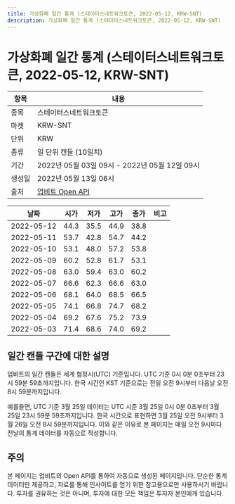```yaml
---
title: 가상화폐 일간 통계 (스테이터스네트워크토큰, 2022-05-12, KRW-SNT)
description: 가상화폐 일간 통계 (스테이터스네트워크토큰, 2022-05-12, KRW-SNT)
---
```



가상화폐 일간 통계 (스테이터스네트워크토큰, 2022-05-12, KRW-SNT)
===

|항목|내용|
|--|--|
|종목|스테이터스네트워크토큰|
|마켓|KRW-SNT|
|단위|KRW|
|종류|일 단위 캔들 (10일치)|
|기간|2022년 05월 03일 09시 - 2022년 05월 12일 09시|
|생성일|2022년 05월 13일 06시|
|출처|[업비트 Open API](https://docs.upbit.com)|


|날짜|시가|저가|고가|종가|비고|
|--|--|--|--|--|--|
|2022-05-12|44.3|35.5|44.9|38.8|    |
|2022-05-11|53.7|42.8|54.7|44.2|    |
|2022-05-10|53.1|48.0|57.2|53.8|    |
|2022-05-09|60.2|52.8|61.7|53.1|    |
|2022-05-08|63.0|59.4|63.0|60.2|    |
|2022-05-07|66.6|62.3|66.6|63.0|    |
|2022-05-06|68.1|64.0|68.5|66.5|    |
|2022-05-05|74.1|66.8|74.7|68.2|    |
|2022-05-04|69.2|67.6|75.2|73.9|    |
|2022-05-03|71.4|68.6|74.0|69.2|    |


일간 캔들 구간에 대한 설명
---


업비트의 일간 캔들은 세계 협정시(UTC) 기준입니다. 
UTC 기준 0시 0분 0초부터 23시 59분 59초까지입니다. 
한국 시간인 KST 기준으로는 전일 오전 9시부터 다음날 오전 8시 59분까지입니다. 


예를들면, UTC 기준 3월 25일 데이터는 UTC 시준 3월 25일 0시 0분 0초부터 3월 25일 23시 59분 59초까지입니다. 
한국 시간으로 표현하면 3월 25일 오전 9시부터 3월 26일 오전 8시 59분까지입니다. 
이와 같은 이유로 본 페이지는 매일 오전 9시마다 전날의 통계 데이터를 자동으로 작성합니다. 


주의
---


본 페이지는 업비트의 Open API를 통하여 자동으로 생성된 페이지입니다. 
단순한 통계 데이터만 제공하고, 자료를 통해 인사이트를 얻기 위한 참고용으로만 사용하시기 바랍니다. 
투자를 권유하는 것은 아니며, 투자에 대한 모든 책임은 투자자 본인에게 있습니다. 
